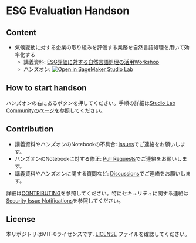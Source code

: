 # ESG Evaluation Handson


## Content

* 気候変動に対する企業の取り組みを評価する業務を自然言語処理を用いて効率化する
   * 講義資料: [ESG評価に対する自然言語処理の活用Workshop](https://speakerdeck.com/icoxfog417/esgping-jia-nidui-suruzi-ran-yan-yu-chu-li-falsehuo-yong-workshop)
   * ハンズオン: [![Open in SageMaker Studio Lab](https://studiolab.sagemaker.aws/studiolab.svg)](https://studiolab.sagemaker.aws/import/github/icoxfog417/esg-evaluation-by-nlp/blob/master/notebooks/check_esg_evaluation_automatically.ipynb)

## How to start handson

ハンズオンの右にあるボタンを押してください。手順の詳細は[Studio Lab Communityのページ](https://github.com/aws-studiolab-jp/awesome-studio-lab-jp#%E6%A9%9F%E6%A2%B0%E5%AD%A6%E7%BF%92%E3%82%92%E5%AD%A6%E3%81%B6%E6%95%99%E6%9D%90)を参照してください。

## Contribution

* 講義資料やハンズオンのNotebookの不具合: [Issues](https://github.com/aws-samples/aws-esg-evaluation-handson/issues)でご連絡をお願いします。
* ハンズオンのNotebookに対する修正: [Pull Requests](https://github.com/aws-samples/aws-esg-evaluation-handson/pulls)でご連絡をお願いします。
* 講義資料やハンズオンに関する質問など: [Discussions](https://github.com/aws-samples/aws-esg-evaluation-handson/discussions)でご連絡をお願いします。

詳細は[CONTRIBUTING](CONTRIBUTING.md)を参照してください。特にセキュリティに関する連絡は[Security Issue Notifications](CONTRIBUTING.md#security-issue-notifications)を参照してください。

## License

本リポジトリはMIT-0ライセンスです. [LICENSE](LICENSE) ファイルを確認してください。
